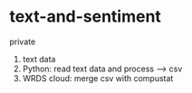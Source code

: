 # text-and-sentiment
private



1. text data
2. Python: read text data and process --> csv
3. WRDS cloud: merge csv with compustat